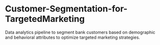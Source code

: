 # Customer-Segmentation-for-TargetedMarketing
Data analytics pipeline to segment bank customers based on demographic and behavioral attributes to optimize targeted marketing strategies.
